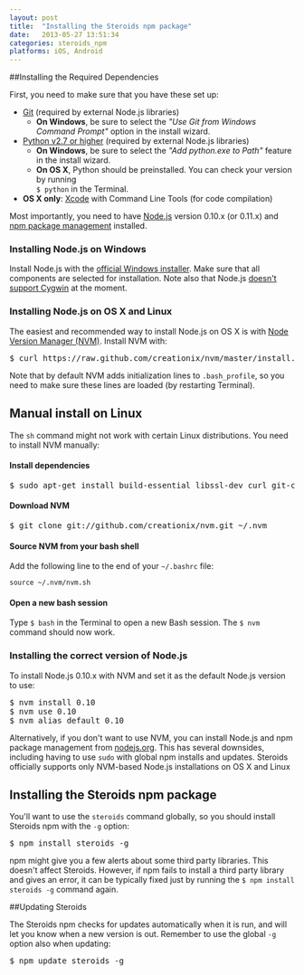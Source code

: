 ```yaml
---
layout: post
title:  "Installing the Steroids npm package"
date:   2013-05-27 13:51:34
categories: steroids_npm
platforms: iOS, Android
---
```


##Installing the Required Dependencies

First, you need to make sure that you have these set up:

* [Git][git] (required by external Node.js libraries)
  * **On Windows**, be sure to select the *"Use Git from Windows Command Prompt"* option in the install wizard.
* [Python v2.7 or higher][python] (required by external Node.js libraries)
  * **On Windows**, be sure to select the *"Add python.exe to Path"* feature in the install wizard.
  * **On OS X**, Python should be preinstalled. You can check your version by running <br>`$ python` in the Terminal.
* **OS X only**: [Xcode][xcode] with Command Line Tools (for code compilation)

Most importantly, you need to have [Node.js][nodejs] version 0.10.x (or 0.11.x) and [npm package management][npm] installed.

### Installing Node.js on Windows

Install Node.js with the [official Windows installer](http://nodejs.org/download/). Make sure that all components are selected for installation. Note also that Node.js [doesn't support Cygwin](https://github.com/joyent/node/issues/5618) at the moment.

### Installing Node.js on OS X and Linux

The easiest and recommended way to install Node.js on OS X is with [Node Version Manager (NVM)][nvm]. Install NVM with:

<pre class="terminal">
$ curl https://raw.github.com/creationix/nvm/master/install.sh | sh
</pre>

Note that by default NVM adds initialization lines to `.bash_profile`, so you need to make sure these lines are loaded (by restarting Terminal).

## Manual install on Linux

The `sh` command might not work with certain Linux distributions. You need to install NVM manually:

#### Install dependencies
<pre class="terminal">
$ sudo apt-get install build-essential libssl-dev curl git-core
</pre>

#### Download NVM
<pre class="terminal">
$ git clone git://github.com/creationix/nvm.git ~/.nvm
</pre>

#### Source NVM from your bash shell

Add the following line to the end of your `~/.bashrc` file:

```
source ~/.nvm/nvm.sh
```
#### Open a new bash session
Type `$ bash` in the Terminal to open a new Bash session. The `$ nvm` command should now work.

### Installing the correct version of Node.js

To install Node.js 0.10.x with NVM and set it as the default Node.js version to use:

<pre class="terminal">
$ nvm install 0.10
$ nvm use 0.10
$ nvm alias default 0.10
</pre>

Alternatively, if you don't want to use NVM, you can install Node.js and npm package management from [nodejs.org][nodejs]. This has several downsides, including having to use `sudo` with global npm installs and updates. Steroids officially supports only NVM-based Node.js installations on OS X and Linux

## Installing the Steroids npm package

You'll want to use the `steroids` command globally, so you should install Steroids npm with the `-g` option:

<pre class="terminal">
$ npm install steroids -g
</pre>

npm might give you a few alerts about some third party libraries. This doesn't affect Steroids. However, if npm fails to install a third party library and gives an error, it can be typically fixed just by running the `$ npm install steroids -g` command again.

##Updating Steroids

The Steroids npm checks for updates automatically when it is run, and will let you know when a new version is out. Remember to use the global `-g` option also when updating:

<pre class="terminal">
$ npm update steroids -g
</pre>

[xcode]: https://developer.apple.com/xcode/
[git]: http://git-scm.com/
[nodejs]: http://nodejs.org/
[npm]: https://npmjs.org/
[nvm]: https://github.com/creationix/nvm
[python]: http://www.python.org/
